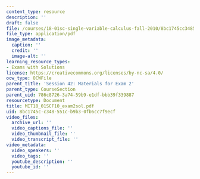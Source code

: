 ```yaml
---
content_type: resource
description: ''
draft: false
file: /courses/18-01sc-single-variable-calculus-fall-2010/8bc1745cc348551cb9b30fb6cc7f9ecf_MIT18_01SCF10_exam2sol.pdf
file_type: application/pdf
image_metadata:
  caption: ''
  credit: ''
  image-alt: ''
learning_resource_types:
- Exams with Solutions
license: https://creativecommons.org/licenses/by-nc-sa/4.0/
ocw_type: OCWFile
parent_title: 'Session 42: Materials for Exam 2'
parent_type: CourseSection
parent_uid: 786c8726-3a74-59b9-e1df-bbb39f339887
resourcetype: Document
title: MIT18_01SCF10_exam2sol.pdf
uid: 8bc1745c-c348-551c-b9b3-0fb6cc7f9ecf
video_files:
  archive_url: ''
  video_captions_file: ''
  video_thumbnail_file: ''
  video_transcript_file: ''
video_metadata:
  video_speakers: ''
  video_tags: ''
  youtube_description: ''
  youtube_id: ''
---
```

